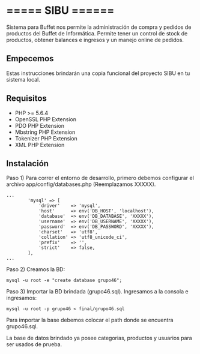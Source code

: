 # ===== SIBU ======

Sistema para Buffet nos permite la administración de compra y pedidos de productos del Buffet de Informática.
Permite tener un control de stock de productos, obtener balances e ingresos y un manejo online de pedidos.

## Empecemos
Estas instrucciones brindarán una copia funcional del proyecto SIBU en tu sistema local. 

## Requisitos
* PHP >= 5.6.4
* OpenSSL PHP Extension
* PDO PHP Extension
* Mbstring PHP Extension
* Tokenizer PHP Extension
* XML PHP Extension

## Instalación
Paso 1) Para correr el entorno de desarrollo, primero debemos configurar el archivo
app/config/databases.php (Reemplazamos XXXXX).

```
...
        'mysql' => [
            'driver'    => 'mysql',
            'host'      => env('DB_HOST', 'localhost'),
            'database'  => env('DB_DATABASE', 'XXXXX'),
            'username'  => env('DB_USERNAME', 'XXXXX'),
            'password'  => env('DB_PASSWORD', 'XXXXX'),
            'charset'   => 'utf8',
            'collation' => 'utf8_unicode_ci',
            'prefix'    => '',
            'strict'    => false,
        ],
...
```
 

Paso 2) Creamos la BD:

```
mysql -u root -e "create database grupo46"; 
```

Paso 3) Importar la BD brindada (grupo46.sql).
Ingresamos a la consola e ingresamos:
```
mysql -u root -p grupo46 < final/grupo46.sql 
```
Para importar la base debemos colocar el path donde se encuentra grupo46.sql.

La base de datos brindado ya posee categorias, productos y usuarios para ser usados de prueba.
